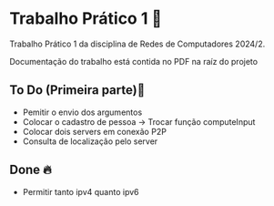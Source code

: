 
  # Trabalho Prático 1 📝  
  Trabalho Prático 1 da disciplina de Redes de Computadores 2024/2. 

  Documentação do trabalho está contida no PDF na raíz do projeto   
  
  ## To Do (Primeira parte)🚀
  - Pemitir o envio dos argumentos
  - Colocar o cadastro de pessoa -> Trocar função computeInput
  - Colocar dois servers em conexão P2P
  - Consulta de localização pelo server 


  ## Done 🔥 
  - Permitir tanto ipv4 quanto ipv6 